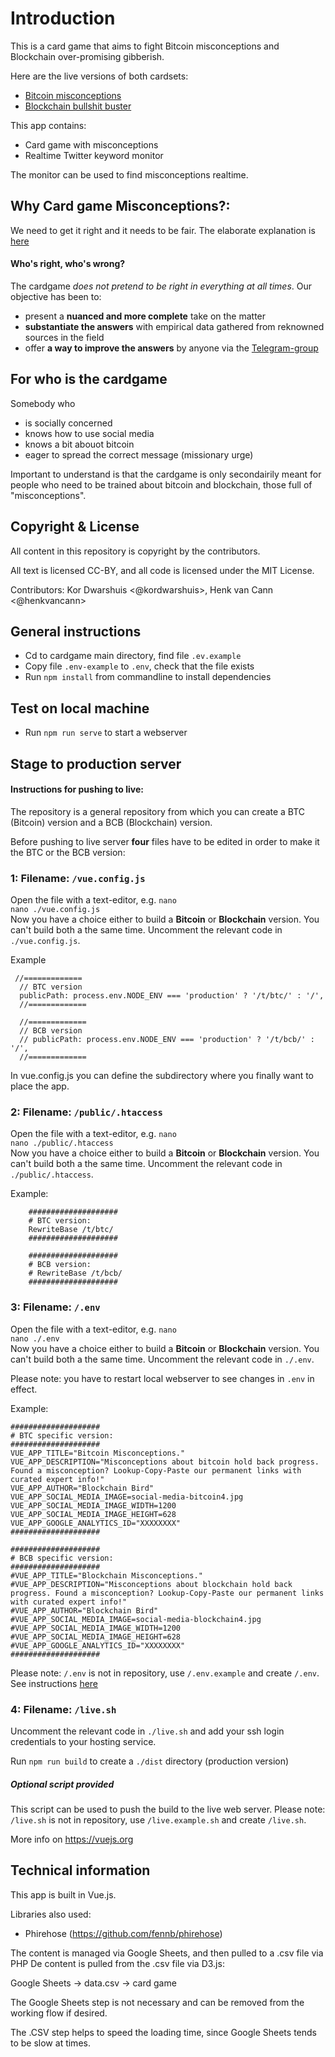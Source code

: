 # Introduction

This is a card game that aims to fight Bitcoin misconceptions and Blockchain over-promising gibberish.

Here are the live versions of both cardsets:
* [Bitcoin misconceptions](https://blockchainbird.com/t/btc/)
* [Blockchain bullshit buster](https://blockchainbird.com/t/bcb/)

This app contains:
* Card game with misconceptions
* Realtime Twitter keyword monitor

The monitor can be used to find misconceptions realtime.

## Why Card game Misconceptions?: 

We need to get it right and it needs to be fair. The elaborate explanation is [here](https://github.com/blockchainbird/cards_prejudice/wiki)

#### Who's right, who's wrong?

The cardgame *does not pretend to be right in everything at all times*. Our objective has been to:
 - present a **nuanced and more complete** take on the matter
 - **substantiate the answers** with empirical data gathered from reknowned sources in the field
 - offer **a way to improve the answers** by anyone via the [Telegram-group](https://t.me/bcbird)


## For who is the cardgame
Somebody who
- is socially concerned
- knows how to use social media
- knows a bit abouot bitcoin
- eager to spread the correct message (missionary urge)

Important to understand is that the cardgame is only secondairily meant for people who need to be trained about bitcoin and blockchain, those full of "misconceptions".

## Copyright & License

All content in this repository is copyright by the contributors.

All text is licensed CC-BY, and all code is licensed under the MIT License.

Contributors: Kor Dwarshuis <@kordwarshuis>, Henk van Cann <@henkvancann>

## General instructions

* Cd to cardgame main directory, find file `.ev.example` 
* Copy file `.env-example` to `.env`, check that the file exists
* Run `npm install` from commandline to install dependencies

## Test on local machine
* Run `npm run serve` to start a webserver

## Stage to production server


#### Instructions for pushing to live:

The repository is a general repository from which you can create a BTC (Bitcoin) version and a BCB (Blockchain) version.

Before pushing to live server **four** files have to be edited in order to make it the BTC or the BCB version:



### 1: Filename: `/vue.config.js`

Open the file with a text-editor, e.g. `nano`<br/>
`nano ./vue.config.js`<br/>
Now you have a choice either to build a **Bitcoin** or **Blockchain** version. You can't build both a the same time. Uncomment the relevant code in `./vue.config.js`. 

Example<br/>
```
 //=============
  // BTC version
  publicPath: process.env.NODE_ENV === 'production' ? '/t/btc/' : '/',
  //=============

  //=============
  // BCB version
  // publicPath: process.env.NODE_ENV === 'production' ? '/t/bcb/' : '/',
  //=============

```
In vue.config.js you can define the subdirectory where you finally want to place the app.

### 2: Filename: `/public/.htaccess`

Open the file with a text-editor, e.g. `nano`<br/>
`nano ./public/.htaccess`<br/>
Now you have a choice either to build a **Bitcoin** or **Blockchain** version. You can't build both a the same time. Uncomment the relevant code in `./public/.htaccess`. 

Example: <br/>
```
    ####################
    # BTC version:
    RewriteBase /t/btc/
    ####################

    ####################
    # BCB version:
    # RewriteBase /t/bcb/
    ####################

```
### 3: Filename: `/.env`
Open the file with a text-editor, e.g. `nano`<br/>
`nano ./.env`<br/>
Now you have a choice either to build a **Bitcoin** or **Blockchain** version. You can't build both a the same time. Uncomment the relevant code in `./.env`. 

Please note: you have to restart local webserver to see changes in `.env` in effect.

Example:<br/>
```
####################
# BTC specific version:
####################
VUE_APP_TITLE="Bitcoin Misconceptions."
VUE_APP_DESCRIPTION="Misconceptions about bitcoin hold back progress. Found a misconception? Lookup-Copy-Paste our permanent links with curated expert info!"
VUE_APP_AUTHOR="Blockchain Bird"
VUE_APP_SOCIAL_MEDIA_IMAGE=social-media-bitcoin4.jpg
VUE_APP_SOCIAL_MEDIA_IMAGE_WIDTH=1200
VUE_APP_SOCIAL_MEDIA_IMAGE_HEIGHT=628
VUE_APP_GOOGLE_ANALYTICS_ID="XXXXXXXX"
####################

####################
# BCB specific version:
####################
#VUE_APP_TITLE="Blockchain Misconceptions."
#VUE_APP_DESCRIPTION="Misconceptions about blockchain hold back progress. Found a misconception? Lookup-Copy-Paste our permanent links with curated expert info!"
#VUE_APP_AUTHOR="Blockchain Bird"
#VUE_APP_SOCIAL_MEDIA_IMAGE=social-media-blockchain4.jpg
#VUE_APP_SOCIAL_MEDIA_IMAGE_WIDTH=1200
#VUE_APP_SOCIAL_MEDIA_IMAGE_HEIGHT=628
#VUE_APP_GOOGLE_ANALYTICS_ID="XXXXXXXX"
####################
```


Please note: `/.env` is not in repository, use `/.env.example` and create `/.env`. See instructions [here](#General-instructions)

### 4: Filename: `/live.sh`
Uncomment the relevant code in `./live.sh` and add your ssh login credentials to your hosting service.

Run `npm run build` to create a `./dist` directory (production version)

##### Optional script provided
This script can be used to push the build to the live web server.
Please note: `/live.sh` is not in repository, use `/live.example.sh` and create `/live.sh`.

More info on https://vuejs.org


## Technical information

This app is built in Vue.js. 

Libraries also used:

* Phirehose (https://github.com/fennb/phirehose)

The content is managed via Google Sheets, and then pulled to a .csv file via PHP
De content is pulled from the .csv file via D3.js:

Google Sheets -> data.csv -> card game

The Google Sheets step is not necessary and can be removed from the working flow if desired.

The .CSV step helps to speed the loading time, since Google Sheets tends to be slow at times.